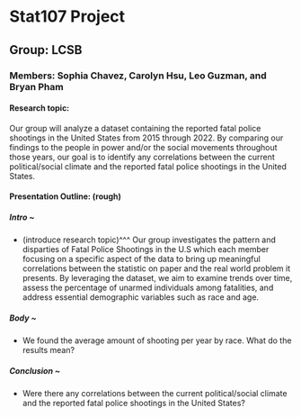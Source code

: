 # Stat107 Project
## Group: LCSB
### Members: Sophia Chavez, Carolyn Hsu, Leo Guzman, and Bryan Pham

#### Research topic: 
Our group will analyze a dataset containing the reported fatal 
police shootings in the United States from 2015 through 2022. By comparing our 
findings to the people in power and/or the social movements throughout those years, 
our goal is to identify any correlations between the current political/social climate 
and the reported fatal police shootings in the United States.


#### Presentation Outline: (rough)

##### Intro ~
- (introduce research topic)^^^
Our group investigates the pattern and disparties of Fatal Police Shootings in the U.S which each member focusing on a specific aspect of the data to bring up meaningful correlations between the statistic on paper and the real world problem it presents. By leveraging the dataset, we aim to examine trends over time, assess the percentage of unarmed individuals among fatalities, and address essential demographic variables such as race and age.

##### Body ~
- We found the average amount of shooting per year by race. What do the results mean?

##### Conclusion ~
- Were there any correlations between the current political/social climate 
and the reported fatal police shootings in the United States?
